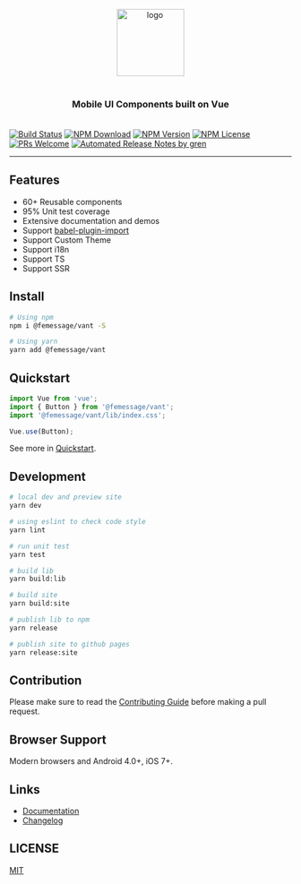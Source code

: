 <p align="center">
    <img alt="logo" src="https://img.yzcdn.cn/vant/logo.png" width="120" height="120" style="margin-bottom: 10px;">
</p>

<h3 align="center" style="margin: 30px 0 35px;">Mobile UI Components built on Vue</h3>


[![Build Status](https://badgen.net/travis/FEMessage/vant/master)](https://travis-ci.com/FEMessage/vant)
[![NPM Download](https://badgen.net/npm/dm/@femessage/vant)](https://www.npmjs.com/package/@femessage/vant)
[![NPM Version](https://badgen.net/npm/v/@femessage/vant)](https://www.npmjs.com/package/@femessage/vant)
[![NPM License](https://badgen.net/npm/license/@femessage/vant)](https://github.com/FEMessage/vant/blob/master/LICENSE)
[![PRs Welcome](https://img.shields.io/badge/PRs-welcome-brightgreen.svg)](https://github.com/FEMessage/vant/pulls)
[![Automated Release Notes by gren](https://img.shields.io/badge/%F0%9F%A4%96-release%20notes-00B2EE.svg)](https://github-tools.github.io/github-release-notes/)

---

## Features

* 60+ Reusable components
* 95% Unit test coverage
* Extensive documentation and demos
* Support [babel-plugin-import](https://github.com/ant-design/babel-plugin-import)
* Support Custom Theme
* Support i18n
* Support TS
* Support SSR

## Install

```bash
# Using npm
npm i @femessage/vant -S

# Using yarn
yarn add @femessage/vant
```

## Quickstart

```js
import Vue from 'vue';
import { Button } from '@femessage/vant';
import '@femessage/vant/lib/index.css';

Vue.use(Button);
```

See more in [Quickstart](https://femessage.github.io/vant#/en-US/quickstart).

## Development

```sh
# local dev and preview site
yarn dev

# using eslint to check code style
yarn lint

# run unit test
yarn test

# build lib
yarn build:lib

# build site
yarn build:site

# publish lib to npm
yarn release

# publish site to github pages
yarn release:site
```

## Contribution

Please make sure to read the [Contributing Guide](./.github/CONTRIBUTING.md) before making a pull request.

## Browser Support

Modern browsers and Android 4.0+, iOS 7+.

## Links

* [Documentation](https://femessage.github.io/vant)
* [Changelog](https://github.com/FEMessage/vant/releases)

## LICENSE

[MIT](https://en.wikipedia.org/wiki/MIT_License)
